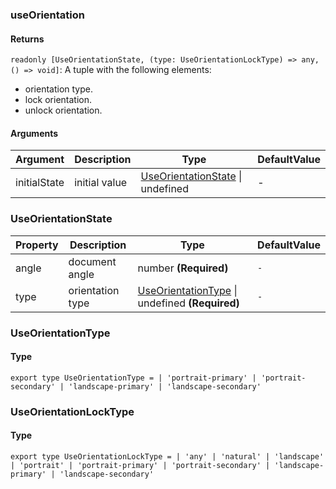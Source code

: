 ### useOrientation

#### Returns
`readonly [UseOrientationState, (type: UseOrientationLockType) => any, () => void]`: A tuple with the following elements:
- orientation type.
- lock orientation.
- unlock orientation.

#### Arguments
|Argument|Description|Type|DefaultValue|
|---|---|---|---|
|initialState|initial value|[UseOrientationState](#useorientationstate) \| undefined |-|

### UseOrientationState

|Property|Description|Type|DefaultValue|
|---|---|---|---|
|angle|document angle|number  **(Required)**|`-`|
|type|orientation type|[UseOrientationType](#useorientationtype) \| undefined  **(Required)**|`-`|

### UseOrientationType

#### Type

`export type UseOrientationType =
  | 'portrait-primary'
  | 'portrait-secondary'
  | 'landscape-primary'
  | 'landscape-secondary'`


### UseOrientationLockType

#### Type

`export type UseOrientationLockType =
  | 'any'
  | 'natural'
  | 'landscape'
  | 'portrait'
  | 'portrait-primary'
  | 'portrait-secondary'
  | 'landscape-primary'
  | 'landscape-secondary'`
